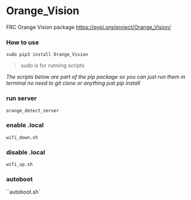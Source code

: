 # Orange_Vision
FRC Orange Vision package
https://pypi.org/project/Orange_Vision/

### How to use

`sudo pip3 install Orange_Vision`
 
> sudo is for running scripts


*The scripts below are part of the pip package so you can just run them in terminal no need to git clone or anything just pip install*






### run server

`orange_detect_server`


### enable .local

`wifi_down.sh`

### disable .local

`wifi_up.sh`

### autoboot
``autoboot.sh`
